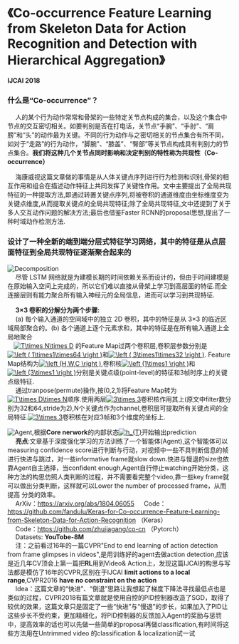 <script type="text/javascript" async src="https://cdn.mathjax.org/mathjax/latest/MathJax.js?config=TeX-MML-AM_CHTML"> </script>
# 《Co-occurrence Feature Learning from Skeleton Data for Action Recognition and Detection with Hierarchical Aggregation》 #
**IJCAI 2018**  
### 什么是“Co-occurrence”？


&emsp; 人的某个行为动作常常和骨架的一些特定关节点构成的集合，以及这个集合中节点的交互密切相关。如要判别是否在打电话，关节点“手腕”、“手肘”、“肩膀”和“头”的动作最为关键。不同的行为动作与之密切相关的节点集合有所不同，如对于“走路”的行为动作，“脚腕”、“膝盖”、“臀部”等关节点构成具有判别力的节点集合。**我们将这种几个关节点同时影响和决定判别的特性称为共现性（Co-occurrence）**  

&emsp; 海康威视这篇文章做的事情是从人体关键点序列进行行为检测和识别,骨架的相互作用和组合在描述动作特征上共同发挥了关键性作用。文中主要提出了全局共现特征的一种提取方法,即通过转置关键点序列,将被卷积的通道维度由坐标维度变为关键点维度,从而提取关键点的全局共现特征;除了全局共现特征,文中还提到了关于多人交互动作问题的解决方法;最后也借鉴Faster RCNN的proposal思想,提出了一种时域动作检测方法.
### 设计了一种全新的端到端分层式特征学习网络，其中的特征是从点层面特征到全局共现特征逐渐聚合起来的
![Decomposition](https://github.com/CSer-Tang-hao/Papers-Reading-Recording/blob/master/IJCAI2018/img/Decomposition.png)  
&emsp; 尽管 LSTM 网络就是为建模长期的时间依赖关系而设计的，但由于时间建模是在原始输入空间上完成的，所以它们难以直接从骨架上学习到高层面的特征.而全连接层则有能力聚合所有输入神经元的全局信息，进而可以学习到共现特征.  

&emsp; **3×3 卷积的分解分为两个步骤:**  
&emsp; (a) 每个输入通道的空间域中的独立 2D 卷积，其中的特征是从 3×3 的临近区域局部聚合的。(b) 各个通道上逐个元素求和，其中的特征是在所有输入通道上全局地聚合  
&emsp;<a href="https://www.codecogs.com/eqnedit.php?latex=T\times&space;N\times&space;D" target="_blank"><img src="https://latex.codecogs.com/gif.latex?T\times&space;N\times&space;D" title="T\times N\times D" /></a> 的Feature Map过两个卷积层,卷积层参数分别是<a href="https://www.codecogs.com/eqnedit.php?latex=\left&space;(&space;1\times1\times64&space;\right&space;)" target="_blank"><img src="https://latex.codecogs.com/gif.latex?\left&space;(&space;1\times1\times64&space;\right&space;)" title="\left ( 1\times1\times64 \right )" /></a>和<a href="https://www.codecogs.com/eqnedit.php?latex=\left&space;(&space;3\times1\times32&space;\right&space;)" target="_blank"><img src="https://latex.codecogs.com/gif.latex?\left&space;(&space;3\times1\times32&space;\right&space;)" title="\left ( 3\times1\times32 \right )" /></a>. Feature Map结构为<a href="https://www.codecogs.com/eqnedit.php?latex=\left&space;(H,W,C&space;\right&space;)" target="_blank"><img src="https://latex.codecogs.com/gif.latex?\left&space;(H,W,C&space;\right&space;)" title="\left (H,W,C \right )" /></a>,卷积核<a href="https://www.codecogs.com/eqnedit.php?latex=\left&space;(1\times1&space;\right&space;)" target="_blank"><img src="https://latex.codecogs.com/gif.latex?\left&space;(1\times1&space;\right&space;)" title="\left (1\times1 \right )" /></a>和<a href="https://www.codecogs.com/eqnedit.php?latex=\left&space;(3\times1&space;\right&space;)" target="_blank"><img src="https://latex.codecogs.com/gif.latex?\left&space;(3\times1&space;\right&space;)" title="\left (3\times1 \right )" /></a>分别是关键点级(point-level)的特征和3帧时序上的关键点级特征.  
&emsp; 通过tranpose(permute)操作,按(0,2,1)将Feature Map转为<a href="https://www.codecogs.com/eqnedit.php?latex=T\times&space;D\times&space;N" target="_blank"><img src="https://latex.codecogs.com/gif.latex?T\times&space;D\times&space;N" title="T\times D\times N" /></a>顺序.使用两层<a href="https://www.codecogs.com/eqnedit.php?latex=3\times&space;3" target="_blank"><img src="https://latex.codecogs.com/gif.latex?3\times&space;3" title="3\times 3" /></a>卷积核作用其上(原文中filter数分别为32和64,stride为2),N个关键点作为channel,卷积层可提取所有关键点间的全局特征.<a href="https://www.codecogs.com/eqnedit.php?latex=3\times&space;3" target="_blank"><img src="https://latex.codecogs.com/gif.latex?3\times&space;3" title="3\times 3" /></a>卷积核在对应3帧和3个维度的坐标上.  

![Agent](https://github.com/CSer-Tang-hao/Papers-Reading-Recording/blob/master/IJCAI2018/img/Agent.png),根据**Core nerwork**的内部状态<a href="https://www.codecogs.com/eqnedit.php?latex=h_{T}" target="_blank"><img src="https://latex.codecogs.com/gif.latex?h_{T}" title="h_{T}" /></a>开始输出prediction  
&emsp; **亮点**:文章基于深度强化学习的方法训练了一个智能体(Agent),这个智能体可以measuring confidence score进行判断与行动，对视频中一些不具判断信息的帧进行快进与跳过，对一些informative frame就slow down.快进与慢退的size也依靠Agent自主选择，当confident enough,Agent自行停止watching开始分类，这种方法的构思仿照人类判断的过程，并不需要看完整个video,靠一些key frame就可以做出分类判断，这样就可以Lower the number of processed frame，从而提高
分类的效率。  
&emsp; ArXiv：https://arxiv.org/abs/1804.06055
&emsp; Code：https://github.com/fandulu/Keras-for-Co-occurrence-Feature-Learning-from-Skeleton-Data-for-Action-Recognition （Keras）  
&emsp; Code：https://github.com/zhujiagang/co-cn （Pytorch）  
&emsp; Datasets: **YouTobe-8M**  
&emsp; 注：之前看过16年的一篇CVPR"End to end learning of action detection from frame glimpses in videos",是用训练好的agent去做action detection,应该是近几年CV顶会上第一篇把**RL**用到Video& Action上，发现这篇IJCAI的构思与写法都是模仿了16年的CVPR,区别在于IJCAI **limit actions to a local range**,CVPR2016 **have no constraint on the action**  
&emsp; Idea：这篇文章的“快进”、“倒退”思路让我想起了梯度下降法寻找最低点也是类似的过程，CVPR2018有篇文章就是使用自控的PID控制器改造了SGD，取得了较优的效果，这篇文章只是固定了一些“快进”与“慢退”的步长，如果加入了PID让这些步长不受约束，更加精细化，将PID控制器的反馈加入Agent的奖励与惩罚中，提高效率的话也可以先做一些简单的proposal再做classification,有时间将这些方法用在Untrimmed video 的classification & localization试一试
